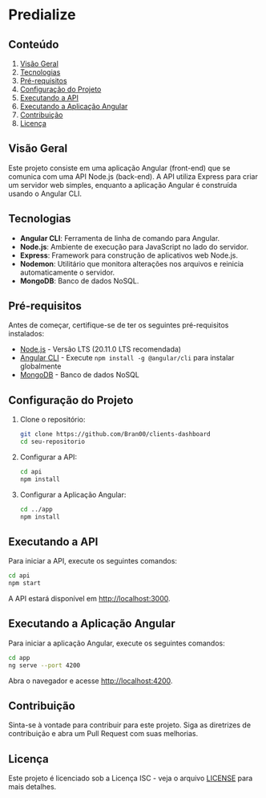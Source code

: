# Predialize

## Conteúdo

1. [Visão Geral](#visão-geral)
2. [Tecnologias](#tecnologias)
3. [Pré-requisitos](#pré-requisitos)
4. [Configuração do Projeto](#configuração-do-projeto)
5. [Executando a API](#executando-a-api)
6. [Executando a Aplicação Angular](#executando-a-aplicação-angular)
7. [Contribuição](#contribuição)
8. [Licença](#licença)

## Visão Geral

Este projeto consiste em uma aplicação Angular (front-end) que se comunica com uma API Node.js (back-end). A API utiliza Express para criar um servidor web simples, enquanto a aplicação Angular é construída usando o Angular CLI.

## Tecnologias

- **Angular CLI**: Ferramenta de linha de comando para Angular.
- **Node.js**: Ambiente de execução para JavaScript no lado do servidor.
- **Express**: Framework para construção de aplicativos web Node.js.
- **Nodemon**: Utilitário que monitora alterações nos arquivos e reinicia automaticamente o servidor.
- **MongoDB**: Banco de dados NoSQL.

## Pré-requisitos

Antes de começar, certifique-se de ter os seguintes pré-requisitos instalados:

- [Node.js](https://nodejs.org/) - Versão LTS (20.11.0 LTS recomendada)
- [Angular CLI](https://angular.io/cli) - Execute `npm install -g @angular/cli` para instalar globalmente
- [MongoDB](https://www.mongodb.com/) - Banco de dados NoSQL

## Configuração do Projeto

1. Clone o repositório:

    ```bash
    git clone https://github.com/Bran00/clients-dashboard
    cd seu-repositorio
    ```

2. Configurar a API:

    ```bash
    cd api
    npm install
    ```

3. Configurar a Aplicação Angular:

    ```bash
    cd ../app
    npm install
    ```

## Executando a API

Para iniciar a API, execute os seguintes comandos:

```bash
cd api
npm start
```

A API estará disponível em [http://localhost:3000](http://localhost:3000).

## Executando a Aplicação Angular

Para iniciar a aplicação Angular, execute os seguintes comandos:

```bash
cd app
ng serve --port 4200
```

Abra o navegador e acesse [http://localhost:4200](http://localhost:4200).

## Contribuição

Sinta-se à vontade para contribuir para este projeto. Siga as diretrizes de contribuição e abra um Pull Request com suas melhorias.

## Licença

Este projeto é licenciado sob a Licença ISC - veja o arquivo [LICENSE](LICENSE) para mais detalhes.